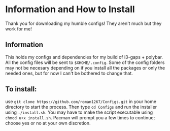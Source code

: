 # Information and How to Install
Thank you for downloading my humble configs! They aren't much but they work for me!
## Information

This holds my configs and dependencies for my build of i3-gaps + polybar. All the config files will be sent to `$XHOME/.config`. Some of the config folders may not be necesary depending on if you install all the packages or only the needed ones, but for now I can't be bothered to change that.

## To install:

use `git clone https://github.com/roman1267/Configs.git` in your home directory to start the process. Then type `cd Configs` and run the installer using `./install.sh`. You may have to make the script executable using `chmod u+x install.sh`. Pacman will prompt you a few times to continue; choose yes or no at your own discretion.
